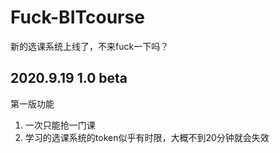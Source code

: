# Fuck-BITcourse
新的选课系统上线了，不来fuck一下吗？

## 2020.9.19  1.0 beta
第一版功能  
1. 一次只能抢一门课
2. 学习的选课系统的token似乎有时限，大概不到20分钟就会失效  